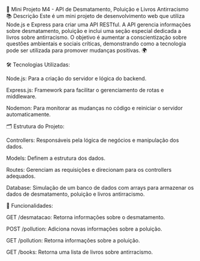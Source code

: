 🌳 Mini Projeto M4 - API de Desmatamento, Poluição e Livros Antirracismo 📚
Descrição
Este é um mini projeto de desenvolvimento web que utiliza Node.js e Express para criar uma API RESTful. A API gerencia informações sobre desmatamento, poluição e inclui uma seção especial dedicada a livros sobre antirracismo. O objetivo é aumentar a conscientização sobre questões ambientais e sociais críticas, demonstrando como a tecnologia pode ser utilizada para promover mudanças positivas. 🌍

🛠️ Tecnologias Utilizadas:

Node.js: Para a criação do servidor e lógica do backend.

Express.js: Framework para facilitar o gerenciamento de rotas e middleware.

Nodemon: Para monitorar as mudanças no código e reiniciar o servidor automaticamente.

🗂️ Estrutura do Projeto:

Controllers: Responsáveis pela lógica de negócios e manipulação dos dados.

Models: Definem a estrutura dos dados.

Routes: Gerenciam as requisições e direcionam para os controllers adequados.

Database: Simulação de um banco de dados com arrays para armazenar os dados de desmatamento, poluição e livros antirracismo.

🚀 Funcionalidades:

GET /desmatacao: Retorna informações sobre o desmatamento.

POST /pollution: Adiciona novas informações sobre a poluição.

GET /pollution: Retorna informações sobre a poluição.

GET /books: Retorna uma lista de livros sobre antirracismo.
